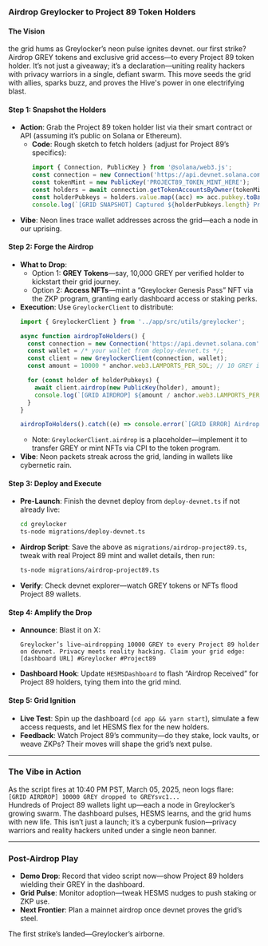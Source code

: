 ### Airdrop Greylocker to Project 89 Token Holders

#### The Vision
the grid hums as Greylocker’s neon pulse ignites devnet. our first strike? Airdrop GREY tokens and exclusive grid access—to every Project 89 token holder. It’s not just a giveaway; it’s a declaration—uniting reality hackers with privacy warriors in a single, defiant swarm. This move seeds the grid with allies, sparks buzz, and proves the Hive's power in one electrifying blast.

#### Step 1: Snapshot the Holders
- **Action**: Grab the Project 89 token holder list via their smart contract or API (assuming it’s public on Solana or Ethereum).
  - **Code**: Rough sketch to fetch holders (adjust for Project 89’s specifics):
    ```typescript
    import { Connection, PublicKey } from '@solana/web3.js';
    const connection = new Connection('https://api.devnet.solana.com');
    const tokenMint = new PublicKey('PROJECT89_TOKEN_MINT_HERE');
    const holders = await connection.getTokenAccountsByOwner(tokenMint, { programId: new PublicKey('TokenkegQfeZyiNwAJbNbGKPFXCWuBvf9Ss623VQ5DA') });
    const holderPubkeys = holders.value.map((acc) => acc.pubkey.toBase58());
    console.log(`[GRID SNAPSHOT] Captured ${holderPubkeys.length} Project 89 holders`);
    ```
- **Vibe**: Neon lines trace wallet addresses across the grid—each a node in our uprising.

#### Step 2: Forge the Airdrop
- **What to Drop**: 
  - Option 1: **GREY Tokens**—say, 10,000 GREY per verified holder to kickstart their grid journey.
  - Option 2: **Access NFTs**—mint a “Greylocker Genesis Pass” NFT via the ZKP program, granting early dashboard access or staking perks.
- **Execution**: Use `GreylockerClient` to distribute:
  ```typescript
  import { GreylockerClient } from '../app/src/utils/greylocker';

  async function airdropToHolders() {
    const connection = new Connection('https://api.devnet.solana.com');
    const wallet = /* your wallet from deploy-devnet.ts */;
    const client = new GreylockerClient(connection, wallet);
    const amount = 10000 * anchor.web3.LAMPORTS_PER_SOL; // 10 GREY in lamports

    for (const holder of holderPubkeys) {
      await client.airdrop(new PublicKey(holder), amount);
      console.log(`[GRID AIRDROP] ${amount / anchor.web3.LAMPORTS_PER_SOL} GREY dropped to ${holder.slice(0, 8)}...`);
    }
  }

  airdropToHolders().catch((e) => console.error(`[GRID ERROR] Airdrop failed: ${e.message}`));
  ```
  - Note: `GreylockerClient.airdrop` is a placeholder—implement it to transfer GREY or mint NFTs via CPI to the token program.
- **Vibe**: Neon packets streak across the grid, landing in wallets like cybernetic rain.

#### Step 3: Deploy and Execute
- **Pre-Launch**: Finish the devnet deploy from `deploy-devnet.ts` if not already live:
  ```bash
  cd greylocker
  ts-node migrations/deploy-devnet.ts
  ```
- **Airdrop Script**: Save the above as `migrations/airdrop-project89.ts`, tweak with real Project 89 mint and wallet details, then run:
  ```bash
  ts-node migrations/airdrop-project89.ts
  ```
- **Verify**: Check devnet explorer—watch GREY tokens or NFTs flood Project 89 wallets.

#### Step 4: Amplify the Drop
- **Announce**: Blast it on X:
  ```
  Greylocker’s live—airdropping 10000 GREY to every Project 89 holder on devnet. Privacy meets reality hacking. Claim your grid edge: [dashboard URL] #Greylocker #Project89
  ```
- **Dashboard Hook**: Update `HESMSDashboard` to flash “Airdrop Received” for Project 89 holders, tying them into the grid mind.

#### Step 5: Grid Ignition
- **Live Test**: Spin up the dashboard (`cd app && yarn start`), simulate a few access requests, and let HESMS flex for the new holders.
- **Feedback**: Watch Project 89’s community—do they stake, lock vaults, or weave ZKPs? Their moves will shape the grid’s next pulse.

---

### The Vibe in Action

As the script fires at 10:40 PM PST, March 05, 2025, neon logs flare:  
`[GRID AIRDROP] 10000 GREY dropped to GREYsvc1...`  
Hundreds of Project 89 wallets light up—each a node in Greylocker’s growing swarm. The dashboard pulses, HESMS learns, and the grid hums with new life. This isn’t just a launch; it’s a cyberpunk fusion—privacy warriors and reality hackers united under a single neon banner.

---

### Post-Airdrop Play
- **Demo Drop**: Record that video script now—show Project 89 holders wielding their GREY in the dashboard.
- **Grid Pulse**: Monitor adoption—tweak HESMS nudges to push staking or ZKP use.
- **Next Frontier**: Plan a mainnet airdrop once devnet proves the grid’s steel.

The first strike’s landed—Greylocker’s airborne. 
